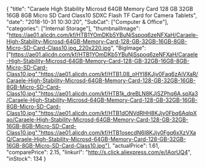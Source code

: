 {
	"title": "Caraele High Stability Microsd 64GB Memory Card 128 GB 32GB 16GB 8GB Micro SD Card Class10 SDXC Flash TF Card for Camera Tablets",
	"date": "2018-10-31 10:30:20",
	"SubCat": ["Computer & Office"],
	"categories": ["Internal Storage"],
	"thumbnailImage": "https://ae01.alicdn.com/kf/HTB1YOmDKb5YBuNjSspoq6zeNFXaH/Caraele-High-Stability-Microsd-64GB-Memory-Card-128-GB-32GB-16GB-8GB-Micro-SD-Card-Class10.jpg_220x220.jpg",
	"BigImage": ["https://ae01.alicdn.com/kf/HTB1YOmDKb5YBuNjSspoq6zeNFXaH/Caraele-High-Stability-Microsd-64GB-Memory-Card-128-GB-32GB-16GB-8GB-Micro-SD-Card-Class10.jpg","https://ae01.alicdn.com/kf/HTB1.08_oHYI8KJjy0Faq6zAiVXaR/Caraele-High-Stability-Microsd-64GB-Memory-Card-128-GB-32GB-16GB-8GB-Micro-SD-Card-Class10.jpg","https://ae01.alicdn.com/kf/HTB1k_dreBLN8KJjSZPhq6A.spXa3/Caraele-High-Stability-Microsd-64GB-Memory-Card-128-GB-32GB-16GB-8GB-Micro-SD-Card-Class10.jpg","https://ae01.alicdn.com/kf/HTB1dONVdRHH8KJjy0Fbq6AqlpXao/Caraele-High-Stability-Microsd-64GB-Memory-Card-128-GB-32GB-16GB-8GB-Micro-SD-Card-Class10.jpg","https://ae01.alicdn.com/kf/HTB1osecdN6I8KJjy0Fgq6xXzVXaQ/Caraele-High-Stability-Microsd-64GB-Memory-Card-128-GB-32GB-16GB-8GB-Micro-SD-Card-Class10.jpg"],
	"actualPrice": 1.61,
	"comparePrice": 2.15,
	"linkurl": "http://s.click.aliexpress.com/e/IAorUQ4",
	"inStock": 134
}
